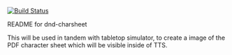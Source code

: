 [![Build Status](https://travis-ci.org/moreisee/dnd-charsheet.svg?branch=master)](https://travis-ci.org/moreisee/dnd-charsheet)

README for dnd-charsheet

This will be used in tandem with tabletop simulator, to create a image
of the PDF character sheet which will be visible inside of TTS.
